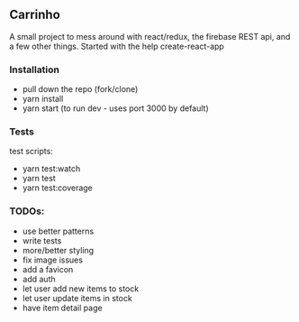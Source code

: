 ## Carrinho
A small project to mess around with react/redux, the firebase REST api, and a few other things.  Started with the help
create-react-app


### Installation
- pull down the repo (fork/clone)
- yarn install
- yarn start (to run dev - uses port 3000 by default)


### Tests
test scripts:
- yarn test:watch
- yarn test
- yarn test:coverage


### TODOs:
- use better patterns
- write tests
- more/better styling
- fix image issues
- add a favicon
- add auth
- let user add new items to stock
- let user update items in stock
- have item detail page
